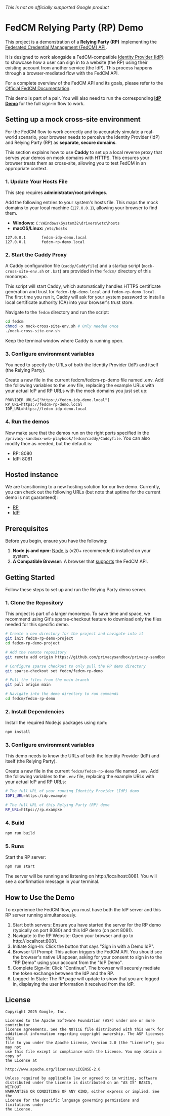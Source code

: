 *This is not an officially supported Google product*

# FedCM Relying Party (RP) Demo

This project is a demonstration of a **Relying Party (RP)** implementing the [Federated Credential Management (FedCM) API](https://developer.chrome.com/docs/privacy-sandbox/fedcm/).

It is designed to work alongside a FedCM-compatible [Identity Provider (IdP)](https://github.com/privacysandbox/privacy-sandbox-web-playbook/tree/main/fedcm/fedcm-idp-demo) to showcase how a user can sign in to a website (the RP) using their existing account from another service (the IdP). This process happens through a browser-mediated flow with the FedCM API.

For a complete overview of the FedCM API and its goals, please refer to the [Official FedCM Documentation](https://privacysandbox.google.com/cookies/fedcm).

This demo is part of a pair. You will also need to run the corresponding **[IdP Demo](../fedcm-idp-demo)** for the full sign-in flow to work.

## Setting up a mock cross-site environment 

For the FedCM flow to work correctly and to accurately simulate a real-world scenario, your browser needs to perceive the Identity Provider (IdP) and Relying Party (RP) as **separate, secure domains**. 

This section explains how to use **Caddy** to set up a local reverse proxy that serves your demos on mock domains with HTTPS. This ensures your browser treats them as cross-site, allowing you to test FedCM in an appropriate context.

### 1. Update Your Hosts File

This step requires **administrator/root privileges**.

Add the following entries to your system's hosts file. This maps the mock domains to your local machine (`127.0.0.1`), allowing your browser to find them.

* **Windows:** `C:\Windows\System32\drivers\etc\hosts`
* **macOS/Linux:** `/etc/hosts`

```
127.0.0.1       fedcm-idp-demo.local
127.0.0.1       fedcm-rp-demo.local
```

### 2. Start the Caddy Proxy

A Caddy configuration file (`caddy/Caddyfile`) and a startup script (`mock-cross-site-env.sh` or `.bat`) are provided in the `fedcm/` directory of this monorepo.

This script will start Caddy, which automatically handles HTTPS certificate generation and trust for `fedcm-idp-demo.local` and `fedcm-rp-demo.local`. The first time you run it, Caddy will ask for your system password to install a local certificate authority (CA) into your browser's trust store.

Navigate to the `fedcm` directory and run the script:

```bash
cd fedcm
chmod +x mock-cross-site-env.sh # Only needed once
./mock-cross-site-env.sh
```

Keep the terminal window where Caddy is running open.

### 3. Configure environment variables

You need to specify the URLs of both the Identity Provider (IdP) and itself (the Relying Party).

Create a new file in the current fedcm/fedcm-rp-demo file named .env.
Add the following variables to the .env file, replacing the example URLs with your actual IdP and RP URLs with the mock domains you just set up:

```
PROVIDER_URLS=["https://fedcm-idp-demo.local"]
RP_URL=https://fedcm-rp-demo.local
IDP_URL=https://fedcm-idp-demo.local
```

### 4. Run the demos
Now make sure that the demos run on the right ports specified in the `/privacy-sandbox-web-playbook/fedcm/caddy/Caddyfile`. You can also modify thoe as needed, but the default is:
* RP: 8080
* IdP: 8081

## Hosted instance

We are transitioning to a new hosting solution for our live demo. Currently, you can check out the following URLs (but note that uptime for the current demo is not guaranteed):
* [RP](https://csy9zq-8080.csb.app/)
* [IdP](https://d2crcr-8080.csb.app/)

## Prerequisites

Before you begin, ensure you have the following:

1.  **Node.js and npm:** [Node.js](https://nodejs.org/) (v20+ recommended) installed on your system.
2.  **A Compatible Browser:** A browser that [supports](https://developer.mozilla.org/en-US/docs/Web/API/FederatedCredential#browser_compatibility) the FedCM API.

## Getting Started

Follow these steps to set up and run the Relying Party demo server.

### 1. Clone the Repository

This project is part of a larger monorepo. To save time and space, we recommend using Git's sparse-checkout feature to download only the files needed for this specific demo.

```bash
# Create a new directory for the project and navigate into it
git init fedcm-rp-demo-project
cd fedcm-rp-demo-project

# Add the remote repository
git remote add origin https://github.com/privacysandbox/privacy-sandbox-web-playbook.git

# Configure sparse checkout to only pull the RP demo directory
git sparse-checkout set fedcm/fedcm-rp-demo

# Pull the files from the main branch
git pull origin main

# Navigate into the demo directory to run commands
cd fedcm/fedcm-rp-demo
```

### 2. Install Dependencies

Install the required Node.js packages using npm:

```bash
npm install
```

### 3. Configure environment variables

This demo needs to know the URLs of both the Identity Provider (IdP) and itself (the Relying Party).

Create a new file in the current `fedcm/fedcm-rp-demo` file named `.env`.
Add the following variables to the `.env` file, replacing the example URLs with your actual IdP and RP URLs:

```bash
# The full URL of your running Identity Provider (IdP) demo
IDP1_URL=https:/idp.example

# The full URL of this Relying Party (RP) demo
RP_URL=https://rp.exampke
```
### 4. Build

```bash
npm run build
```

### 5. Runs
Start the RP server:

```bash
npm run start
```
The server will be running and listening on http://localhost:8081. You will see a confirmation message in your terminal.

## How to Use the Demo

To experience the FedCM flow, you must have both the IdP server and this RP server running simultaneously.

1. Start both servers: Ensure you have started the server for the RP demo (typically on port 8080) and this IdP demo (on port 8081).
1. Navigate to the RP Website: Open your browser and go to http://localhost:8081.
1. Initiate Sign-In: Click the button that says "Sign in with a Demo IdP".
1. Browser UI Prompt: This action triggers the FedCM API. You should see the browser's native UI appear, asking for your consent to sign in to the "RP Demo" using your account from the "IdP Demo".
1. Complete Sign-In: Click "Continue". The browser will securely mediate the token exchange between the IdP and the RP.
1. Logged-In State: The RP page will update to show that you are logged in, displaying the user information it received from the IdP.
## License

```
Copyright 2025 Google, Inc.

Licensed to the Apache Software Foundation (ASF) under one or more contributor
license agreements. See the NOTICE file distributed with this work for
additional information regarding copyright ownership. The ASF licenses this
file to you under the Apache License, Version 2.0 (the "License"); you may not
use this file except in compliance with the License. You may obtain a copy of
the License at

http://www.apache.org/licenses/LICENSE-2.0

Unless required by applicable law or agreed to in writing, software
distributed under the License is distributed on an "AS IS" BASIS, WITHOUT
WARRANTIES OR CONDITIONS OF ANY KIND, either express or implied. See the
License for the specific language governing permissions and limitations under
the License.
```

